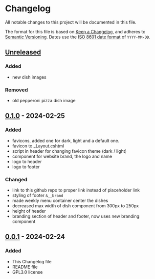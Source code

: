 # Changelog

All notable changes to this project will be documented in this file.

The format for this file is based on [Keep a Changelog](https://keepachangelog.com/en/1.1.0/),
and adheres to [Semantic Versioning](https://semver.org/spec/v2.0.0.html).
Dates use the [ISO 8601 date format](https://www.iso.org/iso-8601-date-and-time-format.html) of `YYYY-MM-DD`.

## [Unreleased]

### Added

- new dish images

### Removed

- old pepperoni pizza dish image

## [0.1.0] - 2024-02-25

### Added

- favicons, added one for dark, light and a default one.
- favicon to _Layout.cshtml
- script in header for changing favicon theme (dark / light)
- component for website brand, the logo and name
- logo to header
- logo to footer

### Changed

- link to this github repo to proper link instead of placeholder link
- styling of footer `&__brand`
- made weekly menu container center the dishes
- decreased max width of dish component from 300px to 250px
- height of header
- branding section of header and footer, now uses new branding component

## [0.0.1] - 2024-02-24

### Added

- This Changelog file
- README file
- GPL3.0 license 

[unreleased]: https://github.com/kimlukasmyrvold/Canthenos/compare/v0.1.0...HEAD
[0.1.0]: https://github.com/kimlukasmyrvold/Canthenos/releases/tag/v0.1.0
[0.0.1]: https://github.com/kimlukasmyrvold/Canthenos/releases/tag/v0.0.1

